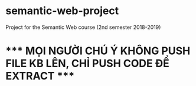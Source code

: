 # semantic-web-project
Project for the Semantic Web course (2nd semester 2018-2019)

# *** MỌI NGƯỜI CHÚ Ý KHÔNG PUSH FILE KB LÊN, CHỈ PUSH CODE ĐỂ EXTRACT ***
